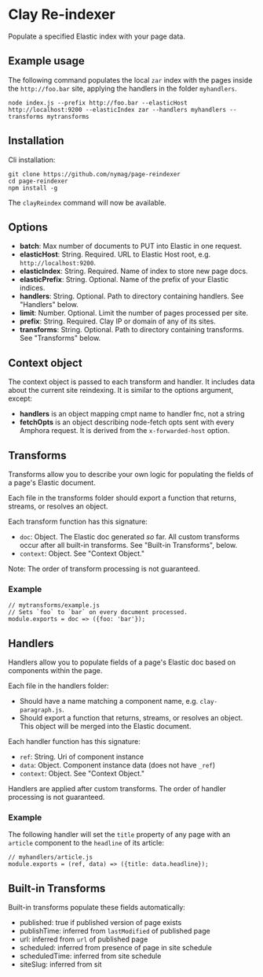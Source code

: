 # Clay Re-indexer

Populate a specified Elastic index with your page data.

## Example usage

The following command populates the local `zar` index with the pages inside the `http://foo.bar` site, applying the handlers in the folder `myhandlers`.

```
node index.js --prefix http://foo.bar --elasticHost http://localhost:9200 --elasticIndex zar --handlers myhandlers --transforms mytransforms
```

## Installation

Cli installation:

```
git clone https://github.com/nymag/page-reindexer
cd page-reindexer
npm install -g
```

The `clayReindex` command will now be available.

## Options

* **batch**: Max number of documents to PUT into Elastic in one request.
* **elasticHost**: String. Required. URL to Elastic Host root, e.g. `http://localhost:9200`.
* **elasticIndex**: String. Required. Name of index to store new page docs.
* **elasticPrefix**: String. Optional. Name of the prefix of your Elastic indices.
* **handlers**: String. Optional. Path to directory containing handlers. See "Handlers" below.
* **limit**: Number. Optional. Limit the number of pages processed per site.
* **prefix**: String. Required. Clay IP or domain of any of its sites.
* **transforms**: String. Optional. Path to directory containing transforms. See "Transforms" below.

## Context object

The context object is passed to each transform and handler. It includes data about the current site reindexing. It is similar to the options argument, except:

* **handlers** is an object mapping cmpt name to handler fnc, not a string
* **fetchOpts** is an object describing node-fetch opts sent with every Amphora request. It is derived from the `x-forwarded-host` option.


## Transforms

Transforms allow you to describe your own logic for populating the fields of a page's Elastic document.

Each file in the transforms folder should export a function that returns, streams, or resolves an object.

Each transform function has this signature:

* `doc`: Object. The Elastic doc generated _so_ far. All custom transforms occur after all built-in transforms. See "Built-in Transforms", below.
* `context`: Object. See "Context Object."

Note: The order of transform processing is not guaranteed.

### Example

```
// mytransforms/example.js
// Sets `foo` to `bar` on every document processed.
module.exports = doc => ({foo: 'bar'});
```

## Handlers

Handlers allow you to populate fields of a page's Elastic doc based on components within the page.

Each file in the handlers folder:

* Should have a name matching a component name, e.g. `clay-paragraph.js`.
* Should export a function that returns, streams, or resolves an object. This object will be merged into the Elastic document.

Each handler function has this signature:

* `ref`: String. Uri of component instance
* `data`: Object. Component instance data (does not have `_ref`)
* `context`: Object. See "Context Object."

Handlers are applied after custom transforms. The order of handler processing is not guaranteed.

### Example

The following handler will set the `title` property of any page with an `article` component to the `headline` of its article:

```
// myhandlers/article.js
module.exports = (ref, data) => ({title: data.headline});
```

## Built-in Transforms

Built-in transforms populate these fields automatically:

* published: true if published version of page exists
* publishTime: inferred from `lastModified` of published page
* url: inferred from `url` of published page
* scheduled: inferred from presence of page in site schedule
* scheduledTime: inferred from site schedule
* siteSlug: inferred from sit 
